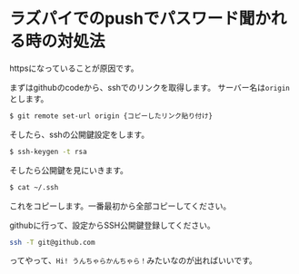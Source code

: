 # ラズパイでのpushでパスワード聞かれる時の対処法

httpsになっていることが原因です。

まずはgithubのcodeから、sshでのリンクを取得します。
サーバー名は`origin`とします。

```bash
$ git remote set-url origin {コピーしたリンク貼り付け}
```

そしたら、sshの公開鍵設定をします。

```bash
$ ssh-keygen -t rsa
```

そしたら公開鍵を見にいきます。

```bash
$ cat ~/.ssh
```

これをコピーします。一番最初から全部コピーしてください。

githubに行って、設定からSSH公開鍵登録してください。

```bash
ssh -T git@github.com
```

ってやって、`Hi! うんちゃらかんちゃら！`みたいなのが出ればいいです。